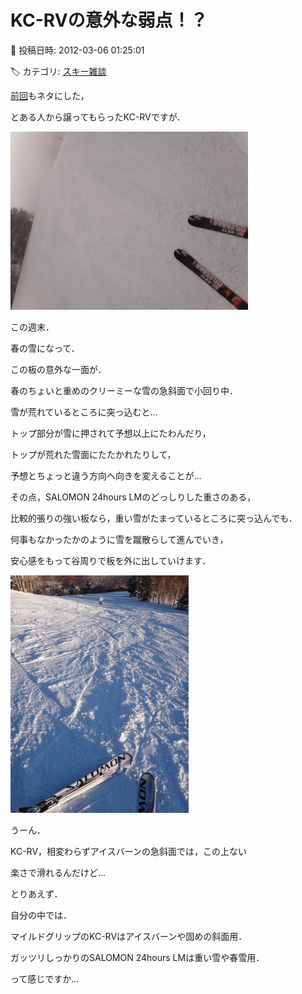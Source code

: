 # KC-RVの意外な弱点！？

📅 投稿日時: 2012-03-06 01:25:01

🏷️ カテゴリ: [スキー雑談](c1f9d2cb7478308da16419928ea3945e9.md)

[前回](e2e9dd8186b59c0ac88425de9e8e11950.md)もネタにした，


とある人から譲ってもらったKC-RVですが．




![c8ab439012d35ab8ff1f75cd229a4e28.jpg](images/c8ab439012d35ab8ff1f75cd229a4e28.jpg)







この週末．


春の雪になって．


この板の意外な一面が．





春のちょいと重めのクリーミーな雪の急斜面で小回り中．


雪が荒れているところに突っ込むと…


トップ部分が雪に押されて予想以上にたわんだり，


トップが荒れた雪面にたたかれたりして，


予想とちょっと違う方向へ向きを変えることが…





その点，SALOMON 24hours LMのどっしりした重さのある，


比較的張りの強い板なら，重い雪がたまっているところに突っ込んでも．


何事もなかったかのように雪を蹴散らして進んでいき，


安心感をもって谷周りで板を外に出していけます．




![49eb8b7c7e5b72bd19411095fdb5f3be.jpg](images/49eb8b7c7e5b72bd19411095fdb5f3be.jpg)







うーん．


KC-RV，相変わらずアイスバーンの急斜面では，この上ない


楽さで滑れるんだけど…





とりあえず．


自分の中では．


マイルドグリップのKC-RVはアイスバーンや固めの斜面用．


ガッツリしっかりのSALOMON 24hours LMは重い雪や春雪用．


って感じですか…
